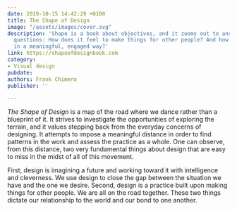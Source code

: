 ```yaml
---
date: 2019-10-15 14:42:29 +0100
title: The Shape of Design
image: "/assets/images/cover.svg"
description: 'Shape is a book about objectives, and it zooms out to answer a couple big
  questions: How does it feel to make things for other people? And how can we do so
  in a meaningful, engaged way?'
link: https://shapeofdesignbook.com
category:
- Visual design
pubdate: 
authors: Frank Chimero
publisher: ''

---
```

_The Shape of Design_ is a map of the road where we dance rather than a blueprint of it. It strives to investigate the opportunities of exploring the terrain, and it values stepping back from the everyday concerns of designing. It attempts to impose a meaningful distance in order to find patterns in the work and assess the practice as a whole. One can observe, from this distance, two very fundamental things about design that are easy to miss in the midst of all of this movement.

First, design is imagining a future and working toward it with intelligence and cleverness. We use design to close the gap between the situation we have and the one we desire. Second, design is a practice built upon making things for other people. We are all on the road together. These two things dictate our relationship to the world and our bond to one another.